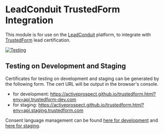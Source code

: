 # LeadConduit TrustedForm Integration

This module is for use on the [LeadConduit](http://activeprospect.com/products/leadconduit/) platform, to integrate with [TrustedForm](http://activeprospect.com/products/trustedform/) lead certification.


[![Testing](https://github.com/activeprospect/leadconduit-integration-trustedform/workflows/Node.js%20CI/badge.svg)](https://github.com/activeprospect/leadconduit-integration-trustedform/actions)

## Testing on Development and Staging

Certificates for testing on development and staging can be generated by the following form. The cert URL will be output in the browser's console.

- for development: https://activeprospect.github.io/trustedform.html?env=api.trustedform-dev.com
- for staging: https://activeprospect.github.io/trustedform.html?env=api.staging.trustedform.com

Consent language management can be found [here for development](https://app.trustedform-dev.com/consent_languages/approved) and [here for staging](https://app.staging.trustedform.com/consent_languages/approved).
